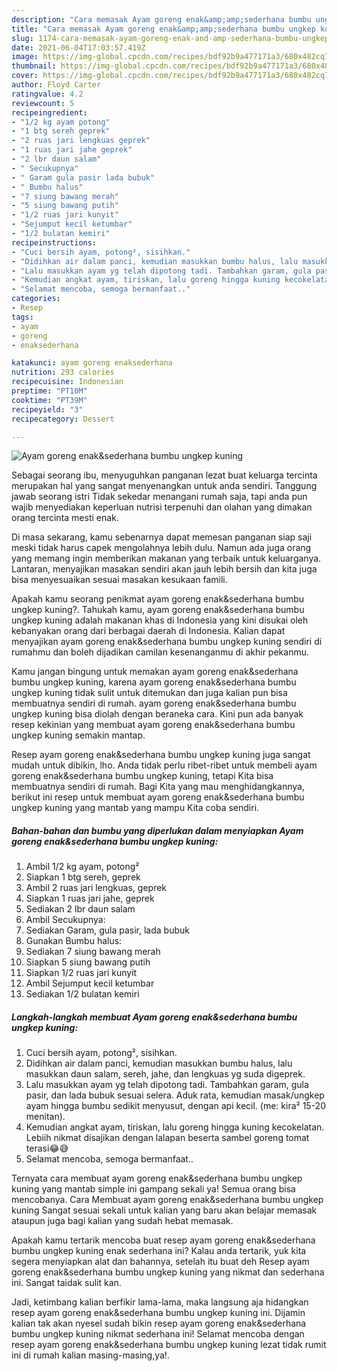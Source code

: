 ```yaml
---
description: "Cara memasak Ayam goreng enak&amp;amp;sederhana bumbu ungkep kuning yang enak dan Mudah Dibuat"
title: "Cara memasak Ayam goreng enak&amp;amp;sederhana bumbu ungkep kuning yang enak dan Mudah Dibuat"
slug: 1174-cara-memasak-ayam-goreng-enak-and-amp-sederhana-bumbu-ungkep-kuning-yang-enak-dan-mudah-dibuat
date: 2021-06-04T17:03:57.419Z
image: https://img-global.cpcdn.com/recipes/bdf92b9a477171a3/680x482cq70/ayam-goreng-enaksederhana-bumbu-ungkep-kuning-foto-resep-utama.jpg
thumbnail: https://img-global.cpcdn.com/recipes/bdf92b9a477171a3/680x482cq70/ayam-goreng-enaksederhana-bumbu-ungkep-kuning-foto-resep-utama.jpg
cover: https://img-global.cpcdn.com/recipes/bdf92b9a477171a3/680x482cq70/ayam-goreng-enaksederhana-bumbu-ungkep-kuning-foto-resep-utama.jpg
author: Floyd Carter
ratingvalue: 4.2
reviewcount: 5
recipeingredient:
- "1/2 kg ayam potong"
- "1 btg sereh geprek"
- "2 ruas jari lengkuas geprek"
- "1 ruas jari jahe geprek"
- "2 lbr daun salam"
- " Secukupnya"
- " Garam gula pasir lada bubuk"
- " Bumbu halus"
- "7 siung bawang merah"
- "5 siung bawang putih"
- "1/2 ruas jari kunyit"
- "Sejumput kecil ketumbar"
- "1/2 bulatan kemiri"
recipeinstructions:
- "Cuci bersih ayam, potong², sisihkan."
- "Didihkan air dalam panci, kemudian masukkan bumbu halus, lalu masukkan daun salam, sereh, jahe, dan lengkuas yg suda digeprek."
- "Lalu masukkan ayam yg telah dipotong tadi. Tambahkan garam, gula pasir, dan lada bubuk sesuai selera. Aduk rata, kemudian masak/ungkep ayam hingga bumbu sedikit menyusut, dengan api kecil. (me: kira² 15-20 menitan)."
- "Kemudian angkat ayam, tiriskan, lalu goreng hingga kuning kecokelatan. Lebiih nikmat disajikan dengan lalapan beserta sambel goreng tomat terasi😂😅"
- "Selamat mencoba, semoga bermanfaat.."
categories:
- Resep
tags:
- ayam
- goreng
- enaksederhana

katakunci: ayam goreng enaksederhana 
nutrition: 293 calories
recipecuisine: Indonesian
preptime: "PT10M"
cooktime: "PT39M"
recipeyield: "3"
recipecategory: Dessert

---
```



![Ayam goreng enak&amp;sederhana bumbu ungkep kuning](https://img-global.cpcdn.com/recipes/bdf92b9a477171a3/680x482cq70/ayam-goreng-enaksederhana-bumbu-ungkep-kuning-foto-resep-utama.jpg)

Sebagai seorang ibu, menyuguhkan panganan lezat buat keluarga tercinta merupakan hal yang sangat menyenangkan untuk anda sendiri. Tanggung jawab seorang istri Tidak sekedar menangani rumah saja, tapi anda pun wajib menyediakan keperluan nutrisi terpenuhi dan olahan yang dimakan orang tercinta mesti enak.

Di masa  sekarang, kamu sebenarnya dapat memesan panganan siap saji meski tidak harus capek mengolahnya lebih dulu. Namun ada juga orang yang memang ingin memberikan makanan yang terbaik untuk keluarganya. Lantaran, menyajikan masakan sendiri akan jauh lebih bersih dan kita juga bisa menyesuaikan sesuai masakan kesukaan famili. 



Apakah kamu seorang penikmat ayam goreng enak&amp;sederhana bumbu ungkep kuning?. Tahukah kamu, ayam goreng enak&amp;sederhana bumbu ungkep kuning adalah makanan khas di Indonesia yang kini disukai oleh kebanyakan orang dari berbagai daerah di Indonesia. Kalian dapat menyajikan ayam goreng enak&amp;sederhana bumbu ungkep kuning sendiri di rumahmu dan boleh dijadikan camilan kesenanganmu di akhir pekanmu.

Kamu jangan bingung untuk memakan ayam goreng enak&amp;sederhana bumbu ungkep kuning, karena ayam goreng enak&amp;sederhana bumbu ungkep kuning tidak sulit untuk ditemukan dan juga kalian pun bisa membuatnya sendiri di rumah. ayam goreng enak&amp;sederhana bumbu ungkep kuning bisa diolah dengan beraneka cara. Kini pun ada banyak resep kekinian yang membuat ayam goreng enak&amp;sederhana bumbu ungkep kuning semakin mantap.

Resep ayam goreng enak&amp;sederhana bumbu ungkep kuning juga sangat mudah untuk dibikin, lho. Anda tidak perlu ribet-ribet untuk membeli ayam goreng enak&amp;sederhana bumbu ungkep kuning, tetapi Kita bisa membuatnya sendiri di rumah. Bagi Kita yang mau menghidangkannya, berikut ini resep untuk membuat ayam goreng enak&amp;sederhana bumbu ungkep kuning yang mantab yang mampu Kita coba sendiri.

<!--inarticleads1-->

##### Bahan-bahan dan bumbu yang diperlukan dalam menyiapkan Ayam goreng enak&amp;sederhana bumbu ungkep kuning:

1. Ambil 1/2 kg ayam, potong²
1. Siapkan 1 btg sereh, geprek
1. Ambil 2 ruas jari lengkuas, geprek
1. Siapkan 1 ruas jari jahe, geprek
1. Sediakan 2 lbr daun salam
1. Ambil  Secukupnya:
1. Sediakan  Garam, gula pasir, lada bubuk
1. Gunakan  Bumbu halus:
1. Sediakan 7 siung bawang merah
1. Siapkan 5 siung bawang putih
1. Siapkan 1/2 ruas jari kunyit
1. Ambil Sejumput kecil ketumbar
1. Sediakan 1/2 bulatan kemiri




<!--inarticleads2-->

##### Langkah-langkah membuat Ayam goreng enak&amp;sederhana bumbu ungkep kuning:

1. Cuci bersih ayam, potong², sisihkan.
1. Didihkan air dalam panci, kemudian masukkan bumbu halus, lalu masukkan daun salam, sereh, jahe, dan lengkuas yg suda digeprek.
1. Lalu masukkan ayam yg telah dipotong tadi. Tambahkan garam, gula pasir, dan lada bubuk sesuai selera. Aduk rata, kemudian masak/ungkep ayam hingga bumbu sedikit menyusut, dengan api kecil. (me: kira² 15-20 menitan).
1. Kemudian angkat ayam, tiriskan, lalu goreng hingga kuning kecokelatan. Lebiih nikmat disajikan dengan lalapan beserta sambel goreng tomat terasi😂😅
1. Selamat mencoba, semoga bermanfaat..




Ternyata cara membuat ayam goreng enak&amp;sederhana bumbu ungkep kuning yang mantab simple ini gampang sekali ya! Semua orang bisa mencobanya. Cara Membuat ayam goreng enak&amp;sederhana bumbu ungkep kuning Sangat sesuai sekali untuk kalian yang baru akan belajar memasak ataupun juga bagi kalian yang sudah hebat memasak.

Apakah kamu tertarik mencoba buat resep ayam goreng enak&amp;sederhana bumbu ungkep kuning enak sederhana ini? Kalau anda tertarik, yuk kita segera menyiapkan alat dan bahannya, setelah itu buat deh Resep ayam goreng enak&amp;sederhana bumbu ungkep kuning yang nikmat dan sederhana ini. Sangat taidak sulit kan. 

Jadi, ketimbang kalian berfikir lama-lama, maka langsung aja hidangkan resep ayam goreng enak&amp;sederhana bumbu ungkep kuning ini. Dijamin kalian tak akan nyesel sudah bikin resep ayam goreng enak&amp;sederhana bumbu ungkep kuning nikmat sederhana ini! Selamat mencoba dengan resep ayam goreng enak&amp;sederhana bumbu ungkep kuning lezat tidak rumit ini di rumah kalian masing-masing,ya!.

